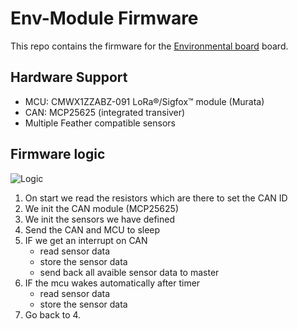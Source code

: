 # Env-Module Firmware
This repo contains the firmware for the [Environmental board](https://github.com/IRNAS/environmental-module-hardware) board.

## Hardware Support
- MCU:  CMWX1ZZABZ-091 LoRa®/Sigfox™ module (Murata)
- CAN: MCP25625 (integrated transiver)
- Multiple Feather compatible sensors

## Firmware logic
![Logic](https://raw.githubusercontent.com/silardg/Env-Module-Firmware/master/Docs/logic.png)

1. On start we read the resistors which are there to set the CAN ID
2. We init the CAN module (MCP25625)
3. We init the sensors we have defined
4. Send the CAN and MCU to sleep
5. IF we get an interrupt on CAN
    - read sensor data
    - store the sensor data
    - send back all avaible sensor data to master
5. IF the mcu wakes automatically after timer
    - read sensor data
    - store the sensor data
6. Go back to 4. 
